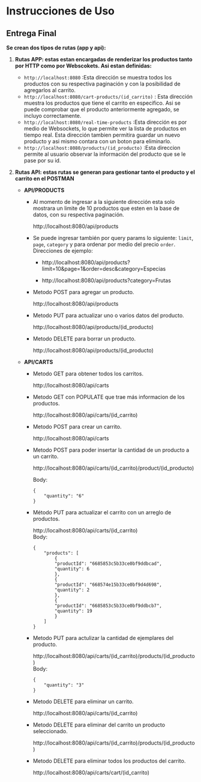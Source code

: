 # Instrucciones de Uso

## Entrega Final

**Se crean dos tipos de rutas (app y api):**

1. **Rutas APP: estas estan encargadas de renderizar los productos tanto por HTTP como por Webscokets. Asi estan definidas:**  

    * ``http://localhost:8080`` :Esta dirección se muestra todos los productos con su respectiva paginación y con la posibilidad de agregarlos al carrito.
    * ``http://localhost:8080/cart-products/(id_carrito)`` : Esta dirección muestra los productos que tiene el carrito en especifico. Asi se puede comprobar que el producto anteriormente agregado, se incluyo correctamente.
    * ``http://localhost:8080/real-time-products`` :Esta dirección es por medio de Websockets, lo que permite ver la lista de productos en tiempo real. Esta dirección tambien permitira guardar un nuevo producto y asi mismo contara con un boton para eliminarlo.
    * ``http://localhost:8080/products/(id_producto)`` :Esta direccion permite al usuario observar la información del producto que se le pase por su id.  

2. **Rutas API: estas rutas se generan para gestionar tanto el producto y el carrito en el POSTMAN**  

    * **API/PRODUCTS**
    
        * Al momento de ingresar a la siguiente dirección esta solo mostrara un limite de 10 productos que esten en la base de datos, con su respectiva paginación.  

            http://localhost:8080/api/products

        * Se puede ingresar también por query params lo siguiente: `limit`, `page`, `category` y para ordenar por medio del precio `order`. Direcciones de ejemplo:  

            * http://localhost:8080/api/products?limit=10&page=1&order=desc&category=Especias  

            * http://localhost:8080/api/products?category=Frutas

        * Metodo POST para agregar un producto.  

            http://localhost:8080/api/products

        * Metodo PUT para actualizar uno o varios datos del producto.

            http://localhost:8080/api/products/(id_producto)

        * Metodo DELETE para borrar un producto.

            http://localhost:8080/api/products/(id_producto)

    * **API/CARTS**  

        * Metodo GET para obtener todos los carritos.

            http://localhost:8080/api/carts

        * Metodo GET con POPULATE que trae más informacion de los productos.

            http://localhost:8080/api/carts/(id_carrito)
        
        * Metodo POST para crear un carrito.

            http://localhost:8080/api/carts

        * Metodo POST para poder insertar la cantidad de un producto a un carrito.  

            http://localhost:8080/api/carts/(id_carrito)/product/(id_producto)  

            Body:  
            ```
            {
                "quantity": "6"
            }       
            ```

        * Método PUT para actualizar el carrito con un arreglo de productos.  

            http://localhost:8080/api/carts/(id_carrito)  
            Body: 
            ```
            {
                "products": [
                    {
                    "productId": "6685853c5b33ce0bf9ddbcad",
                    "quantity": 6
                    },
                    {
                    "productId": "668574e15b33ce0bf9d4d698",
                    "quantity": 2
                    },
                    {
                    "productId": "6685853c5b33ce0bf9ddbcb7",
                    "quantity": 19
                    }
                ]
            }
            ```
        
        * Metodo PUT para actulizar la cantidad de ejemplares del producto.

            http://localhost:8080/api/carts/(id_carrito)/products/(id_producto)  
            Body:
            ```
            {
                "quantity": "3"
            }       
            ```

        * Metodo DELETE para eliminar un carrito.

            http://localhost:8080/api/carts/(id_carrito)

        * Metodo DELETE para eliminar del carrito un producto seleccionado.

            http://localhost:8080/api/carts/(id_carrito)/products/(id_producto)

        * Metodo DELETE para eliminar todos los productos del carrito.  

            http://localhost:8080/api/carts/cart/(id_carrito)
